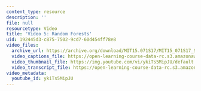 ```yaml
---
content_type: resource
description: ''
file: null
resourcetype: Video
title: 'Video 5: Random Forests'
uid: 192445d3-c875-7502-9cd7-60d454ff78e8
video_files:
  archive_url: https://archive.org/download/MIT15.071S17/MIT15_071S17_Session_4.2.09_300k.mp4
  video_captions_file: https://open-learning-course-data-rc.s3.amazonaws.com/15-071-the-analytics-edge-spring-2017/054de9c01f645433b615c24dbc63e40e_ykiTs5MipJU.vtt
  video_thumbnail_file: https://img.youtube.com/vi/ykiTs5MipJU/default.jpg
  video_transcript_file: https://open-learning-course-data-rc.s3.amazonaws.com/15-071-the-analytics-edge-spring-2017/3972443d98c5361adb9e032f7c5a884b_ykiTs5MipJU.pdf
video_metadata:
  youtube_id: ykiTs5MipJU
---
```

